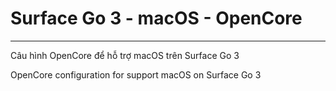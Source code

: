 # Surface Go 3 - macOS - OpenCore
---
Câu hình OpenCore để hỗ trợ macOS trên Surface Go 3

OpenCore configuration for support macOS on Surface Go 3
